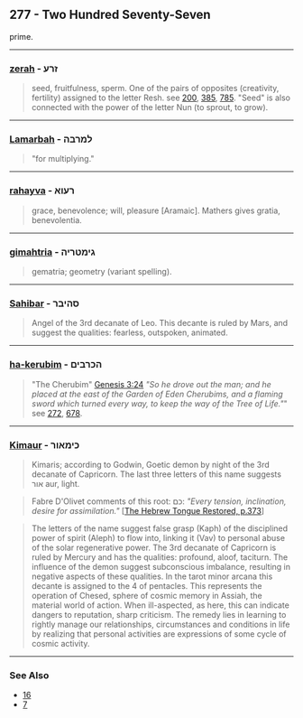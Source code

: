 ## 277 - Two Hundred Seventy-Seven
prime.

---

### [zerah](/keys/ZRO) - זרע
> seed, fruitfulness, sperm. One of the pairs of opposites (creativity, fertility) assigned to the letter Resh. see [200](200), [385](385), [785](785). "Seed" is also connected with the power of the letter Nun (to sprout, to grow).

---

### [Lamarbah](/keys/LMRBH) - למרבה
> "for multiplying."

---

### [rahayva](/keys/ROVA) - רעוא
> grace, benevolence; will, pleasure [Aramaic]. Mathers gives gratia, benevolentia.

---

### [gimahtria](/keys/GIMTRIH) - גימטריה
> gematria; geometry (variant spelling).

---

### [Sahibar](/keys/SHIBR) - סהיבר
> Angel of the 3rd decanate of Leo. This decante is ruled by Mars, and suggest the qualities: fearless, outspoken, animated.

---

### [ha-kerubim](/keys/HKRBIM) - הכרבים
> "The Cherubim" [Genesis 3:24](http://biblehub.com/genesis/3-24.htm) *"So he drove out the man; and he placed at the east of the Garden of Eden Cherubims, and a flaming sword which turned every way, to keep the way of the Tree of Life."*" see [272](272), [678](678).

---

### [Kimaur](/keys/KIMAVR) - כימאור
> Kimaris; according to Godwin, Goetic demon by night of the 3rd decanate of Capricorn. The last three letters of this name suggests אור aur, light.

> Fabre D'Olivet comments of this root: כם: *"Every tension, inclination, desire for assimilation."* [[The Hebrew Tongue Restored, p.373](https://archive.org/stream/hebraictongueres00fabriala#page/372)]

> The letters of the name suggest false grasp (Kaph) of the disciplined power of spirit (Aleph) to flow into, linking it (Vav) to personal abuse of the solar regenerative power. The 3rd decanate of Capricorn is ruled by Mercury and has the qualities: profound, aloof, taciturn. The influence of the demon suggest subconscious imbalance, resulting in negative aspects of these qualities. In the tarot minor arcana this decante is assigned to the 4 of pentacles. This represents the operation of Chesed, sphere of cosmic memory in Assiah, the material world of action. When ill-aspected, as here, this can indicate dangers to reputation, sharp criticism. The remedy lies in learning to rightly manage our relationships, circumstances and conditions in life by realizing that personal activities are expressions of some cycle of cosmic activity.

---

### See Also

- [16](16)
- [7](7)